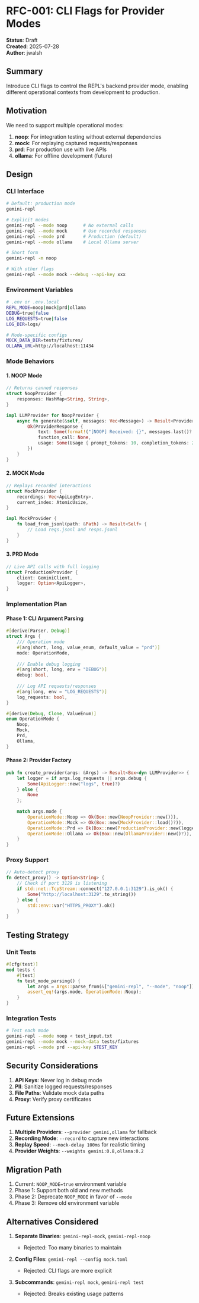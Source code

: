 # RFC-001: CLI Flags for Provider Modes

**Status**: Draft  
**Created**: 2025-07-28  
**Author**: jwalsh  

## Summary

Introduce CLI flags to control the REPL's backend provider mode, enabling different operational contexts from development to production.

## Motivation

We need to support multiple operational modes:
1. **noop**: For integration testing without external dependencies
2. **mock**: For replaying captured requests/responses
3. **prd**: For production use with live APIs
4. **ollama**: For offline development (future)

## Design

### CLI Interface

```bash
# Default: production mode
gemini-repl

# Explicit modes
gemini-repl --mode noop      # No external calls
gemini-repl --mode mock      # Use recorded responses
gemini-repl --mode prd       # Production (default)
gemini-repl --mode ollama    # Local Ollama server

# Short form
gemini-repl -m noop

# With other flags
gemini-repl --mode mock --debug --api-key xxx
```

### Environment Variables

```bash
# .env or .env.local
REPL_MODE=noop|mock|prd|ollama
DEBUG=true|false
LOG_REQUESTS=true|false
LOG_DIR=logs/

# Mode-specific configs
MOCK_DATA_DIR=tests/fixtures/
OLLAMA_URL=http://localhost:11434
```

### Mode Behaviors

#### 1. NOOP Mode
```rust
// Returns canned responses
struct NoopProvider {
    responses: HashMap<String, String>,
}

impl LLMProvider for NoopProvider {
    async fn generate(&self, messages: Vec<Message>) -> Result<ProviderResponse> {
        Ok(ProviderResponse {
            text: Some(format!("[NOOP] Received: {}", messages.last()?.content)),
            function_call: None,
            usage: Some(Usage { prompt_tokens: 10, completion_tokens: 20, total_tokens: 30 }),
        })
    }
}
```

#### 2. MOCK Mode
```rust
// Replays recorded interactions
struct MockProvider {
    recordings: Vec<ApiLogEntry>,
    current_index: AtomicUsize,
}

impl MockProvider {
    fn load_from_jsonl(path: &Path) -> Result<Self> {
        // Load reqs.jsonl and resps.jsonl
    }
}
```

#### 3. PRD Mode
```rust
// Live API calls with full logging
struct ProductionProvider {
    client: GeminiClient,
    logger: Option<ApiLogger>,
}
```

### Implementation Plan

#### Phase 1: CLI Argument Parsing
```rust
#[derive(Parser, Debug)]
struct Args {
    /// Operation mode
    #[arg(short, long, value_enum, default_value = "prd")]
    mode: OperationMode,
    
    /// Enable debug logging
    #[arg(short, long, env = "DEBUG")]
    debug: bool,
    
    /// Log API requests/responses
    #[arg(long, env = "LOG_REQUESTS")]
    log_requests: bool,
}

#[derive(Debug, Clone, ValueEnum)]
enum OperationMode {
    Noop,
    Mock,
    Prd,
    Ollama,
}
```

#### Phase 2: Provider Factory
```rust
pub fn create_provider(args: &Args) -> Result<Box<dyn LLMProvider>> {
    let logger = if args.log_requests || args.debug {
        Some(ApiLogger::new("logs", true)?)
    } else {
        None
    };
    
    match args.mode {
        OperationMode::Noop => Ok(Box::new(NoopProvider::new())),
        OperationMode::Mock => Ok(Box::new(MockProvider::load()?)),
        OperationMode::Prd => Ok(Box::new(ProductionProvider::new(logger)?)),
        OperationMode::Ollama => Ok(Box::new(OllamaProvider::new()?)),
    }
}
```

### Proxy Support

```rust
// Auto-detect proxy
fn detect_proxy() -> Option<String> {
    // Check if port 3129 is listening
    if std::net::TcpStream::connect("127.0.0.1:3129").is_ok() {
        Some("http://localhost:3129".to_string())
    } else {
        std::env::var("HTTPS_PROXY").ok()
    }
}
```

## Testing Strategy

### Unit Tests
```rust
#[cfg(test)]
mod tests {
    #[test]
    fn test_mode_parsing() {
        let args = Args::parse_from(&["gemini-repl", "--mode", "noop"]);
        assert_eq!(args.mode, OperationMode::Noop);
    }
}
```

### Integration Tests
```bash
# Test each mode
gemini-repl --mode noop < test_input.txt
gemini-repl --mode mock --mock-data tests/fixtures
gemini-repl --mode prd --api-key $TEST_KEY
```

## Security Considerations

1. **API Keys**: Never log in debug mode
2. **PII**: Sanitize logged requests/responses
3. **File Paths**: Validate mock data paths
4. **Proxy**: Verify proxy certificates

## Future Extensions

1. **Multiple Providers**: `--provider gemini,ollama` for fallback
2. **Recording Mode**: `--record` to capture new interactions
3. **Replay Speed**: `--mock-delay 100ms` for realistic timing
4. **Provider Weights**: `--weights gemini:0.8,ollama:0.2`

## Migration Path

1. Current: `NOOP_MODE=true` environment variable
2. Phase 1: Support both old and new methods
3. Phase 2: Deprecate `NOOP_MODE` in favor of `--mode`
4. Phase 3: Remove old environment variable

## Alternatives Considered

1. **Separate Binaries**: `gemini-repl-mock`, `gemini-repl-noop`
   - Rejected: Too many binaries to maintain

2. **Config Files**: `gemini-repl --config mock.toml`
   - Rejected: CLI flags are more explicit

3. **Subcommands**: `gemini-repl mock`, `gemini-repl test`
   - Rejected: Breaks existing usage patterns
